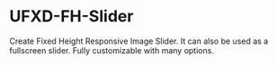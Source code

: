 # UFXD-FH-Slider
Create Fixed Height Responsive Image Slider. It can also be used as a fullscreen slider. Fully customizable with many options.
